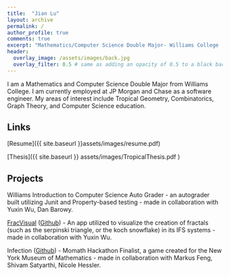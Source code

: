 ```yaml
---
title:  "Jian Lu"
layout: archive
permalink: /
author_profile: true
comments: true
excerpt: "Mathematics/Computer Science Double Major- Williams College '19"
header:
  overlay_image: /assets/images/back.jpg
  overlay_filter: 0.5 # same as adding an opacity of 0.5 to a black background
---
```


I am a Mathematics and Computer Science Double Major from Williams College. I am currently employed at JP Morgan and Chase as a software engineer. My areas of interest include Tropical Geometry, Combinatorics, Graph Theory, and Computer Science education. 

## Links ##

[Resume]({{ site.baseurl }}assets/images/resume.pdf)


[Thesis]({{ site.baseurl }} assets/images/TropicalThesis.pdf )

## Projects ##

Williams Introduction to Computer Science Auto Grader - an autograder built utilizing Junit and Property-based testing - made in collaboration with Yuxin Wu, Dan Barowy.

[FracVisual](https://yuxin-wu.shinyapps.io/shiny/) ([Github](https://github.com/chriswu1996/IFSComputation)) - An app utilized to visualize the creation of fractals (such as the serpinski triangle, or the koch snowflake) in its IFS systems - made in collaboration with Yuxin Wu.

Infection ([Github](https://github.com/nomoid/MomathHackathon)) - Momath Hackathon Finalist, a game created for the New York Museum of Mathematics - made in collaboration with Markus Feng, Shivam Satyarthi, Nicole Hessler.


